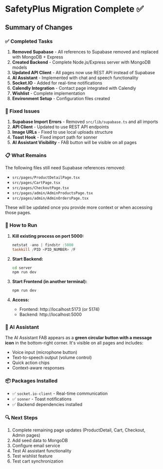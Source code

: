 # SafetyPlus Migration Complete ✅

## Summary of Changes

### ✅ Completed Tasks

1. **Removed Supabase** - All references to Supabase removed and replaced with MongoDB + Express
2. **Created Backend** - Complete Node.js/Express server with MongoDB models
3. **Updated API Client** - All pages now use REST API instead of Supabase
4. **AI Assistant** - Implemented with chat and speech functionality
5. **Socket.IO** - Added for real-time notifications
6. **Calendly Integration** - Contact page integrated with Calendly
7. **Wishlist** - Complete implementation
8. **Environment Setup** - Configuration files created

### 🔧 Fixed Issues

1. **Supabase Import Errors** - Removed `src/lib/supabase.ts` and all imports
2. **API Client** - Updated to use REST API endpoints
3. **Image URLs** - Fixed to use local uploads structure
4. **Toast Hook** - Fixed import path for sonner
5. **AI Assistant Visibility** - FAB button will be visible on all pages

### 📋 What Remains

The following files still need Supabase references removed:

- `src/pages/ProductDetailPage.tsx`
- `src/pages/CartPage.tsx`
- `src/pages/CheckoutPage.tsx`
- `src/pages/admin/AdminProductsPage.tsx`
- `src/pages/admin/AdminOrdersPage.tsx`

These will be updated once you provide more context or when accessing those pages.

### 🚀 How to Run

1. **Kill existing process on port 5000:**

   ```powershell
   netstat -ano | findstr :5000
   taskkill /PID <PID_NUMBER> /F
   ```

2. **Start Backend:**

   ```bash
   cd server
   npm run dev
   ```

3. **Start Frontend (in another terminal):**

   ```bash
   npm run dev
   ```

4. **Access:**
   - Frontend: http://localhost:5173 (or 5174)
   - Backend: http://localhost:5000

### 🎯 AI Assistant

The AI Assistant FAB appears as a **green circular button with a message icon** in the bottom-right corner. It's visible on all pages and includes:

- Voice input (microphone button)
- Text-to-speech output (volume control)
- Quick action chips
- Context-aware responses

### 📦 Packages Installed

- ✅ `socket.io-client` - Real-time communication
- ✅ `sonner` - Toast notifications
- ✅ Backend dependencies installed

### 🔍 Next Steps

1. Complete remaining page updates (ProductDetail, Cart, Checkout, Admin pages)
2. Add seed data to MongoDB
3. Configure email service
4. Test AI assistant functionality
5. Test wishlist feature
6. Test cart synchronization
